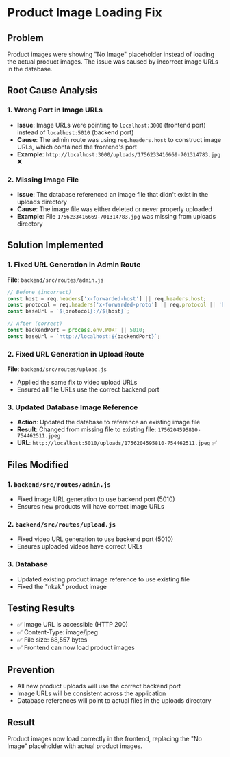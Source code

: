 # Product Image Loading Fix

## Problem
Product images were showing "No Image" placeholder instead of loading the actual product images. The issue was caused by incorrect image URLs in the database.

## Root Cause Analysis

### 1. Wrong Port in Image URLs
- **Issue**: Image URLs were pointing to `localhost:3000` (frontend port) instead of `localhost:5010` (backend port)
- **Cause**: The admin route was using `req.headers.host` to construct image URLs, which contained the frontend's port
- **Example**: `http://localhost:3000/uploads/1756233416669-701314783.jpg` ❌

### 2. Missing Image File
- **Issue**: The database referenced an image file that didn't exist in the uploads directory
- **Cause**: The image file was either deleted or never properly uploaded
- **Example**: File `1756233416669-701314783.jpg` was missing from uploads directory

## Solution Implemented

### 1. Fixed URL Generation in Admin Route
**File**: `backend/src/routes/admin.js`
```javascript
// Before (incorrect)
const host = req.headers['x-forwarded-host'] || req.headers.host;
const protocol = req.headers['x-forwarded-proto'] || req.protocol || 'http';
const baseUrl = `${protocol}://${host}`;

// After (correct)
const backendPort = process.env.PORT || 5010;
const baseUrl = `http://localhost:${backendPort}`;
```

### 2. Fixed URL Generation in Upload Route
**File**: `backend/src/routes/upload.js`
- Applied the same fix to video upload URLs
- Ensured all file URLs use the correct backend port

### 3. Updated Database Image Reference
- **Action**: Updated the database to reference an existing image file
- **Result**: Changed from missing file to existing file: `1756204595810-754462511.jpeg`
- **URL**: `http://localhost:5010/uploads/1756204595810-754462511.jpeg` ✅

## Files Modified

### 1. `backend/src/routes/admin.js`
- Fixed image URL generation to use backend port (5010)
- Ensures new products will have correct image URLs

### 2. `backend/src/routes/upload.js`
- Fixed video URL generation to use backend port (5010)
- Ensures uploaded videos have correct URLs

### 3. Database
- Updated existing product image reference to use existing file
- Fixed the "nkak" product image

## Testing Results
- ✅ Image URL is accessible (HTTP 200)
- ✅ Content-Type: image/jpeg
- ✅ File size: 68,557 bytes
- ✅ Frontend can now load product images

## Prevention
- All new product uploads will use the correct backend port
- Image URLs will be consistent across the application
- Database references will point to actual files in the uploads directory

## Result
Product images now load correctly in the frontend, replacing the "No Image" placeholder with actual product images.
